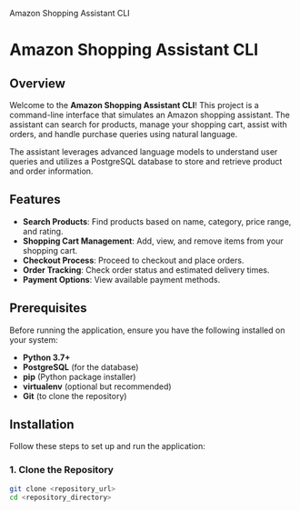 Amazon Shopping Assistant CLI
# Amazon Shopping Assistant CLI

## Overview

Welcome to the **Amazon Shopping Assistant CLI**! This project is a command-line interface that simulates an Amazon shopping assistant. The assistant can search for products, manage your shopping cart, assist with orders, and handle purchase queries using natural language.

The assistant leverages advanced language models to understand user queries and utilizes a PostgreSQL database to store and retrieve product and order information.

## Features

- **Search Products**: Find products based on name, category, price range, and rating.
- **Shopping Cart Management**: Add, view, and remove items from your shopping cart.
- **Checkout Process**: Proceed to checkout and place orders.
- **Order Tracking**: Check order status and estimated delivery times.
- **Payment Options**: View available payment methods.

## Prerequisites

Before running the application, ensure you have the following installed on your system:

- **Python 3.7+**
- **PostgreSQL** (for the database)
- **pip** (Python package installer)
- **virtualenv** (optional but recommended)
- **Git** (to clone the repository)

## Installation

Follow these steps to set up and run the application:

### 1. Clone the Repository

```bash
git clone <repository_url>
cd <repository_directory>